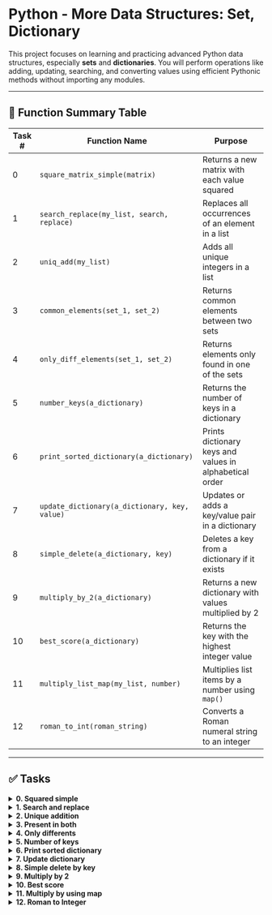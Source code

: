 # Python - More Data Structures: Set, Dictionary

This project focuses on learning and practicing advanced Python data structures, especially **sets** and **dictionaries**. You will perform operations like adding, updating, searching, and converting values using efficient Pythonic methods without importing any modules.

---

## 📄 Function Summary Table

| Task # | Function Name | Purpose |
|--------|-------------------------------|--------------------------------------------------|
| 0      | `square_matrix_simple(matrix)` | Returns a new matrix with each value squared |
| 1      | `search_replace(my_list, search, replace)` | Replaces all occurrences of an element in a list |
| 2      | `uniq_add(my_list)` | Adds all unique integers in a list |
| 3      | `common_elements(set_1, set_2)` | Returns common elements between two sets |
| 4      | `only_diff_elements(set_1, set_2)` | Returns elements only found in one of the sets |
| 5      | `number_keys(a_dictionary)` | Returns the number of keys in a dictionary |
| 6      | `print_sorted_dictionary(a_dictionary)` | Prints dictionary keys and values in alphabetical order |
| 7      | `update_dictionary(a_dictionary, key, value)` | Updates or adds a key/value pair in a dictionary |
| 8      | `simple_delete(a_dictionary, key)` | Deletes a key from a dictionary if it exists |
| 9      | `multiply_by_2(a_dictionary)` | Returns a new dictionary with values multiplied by 2 |
| 10     | `best_score(a_dictionary)` | Returns the key with the highest integer value |
| 11     | `multiply_list_map(my_list, number)` | Multiplies list items by a number using `map()` |
| 12     | `roman_to_int(roman_string)` | Converts a Roman numeral string to an integer |

---

## ✅ Tasks

<details>
<summary><strong>0. Squared simple</strong></summary>

**Function**: `square_matrix_simple(matrix=[])`

**Explanation**:  
Creates a new matrix with each integer squared.

**Example:**
```python
Input: [[1, 2, 3], [4, 5, 6], [7, 8, 9]]
Output: [[1, 4, 9], [16, 25, 36], [49, 64, 81]]
```
</details>

<details>
<summary><strong>1. Search and replace</strong></summary>

**Function**: `search_replace(my_list, search, replace)`

**Explanation**:  
Replaces all instances of `search` with `replace` in a new list.

**Example:**
```python
Input: [1, 2, 3, 4, 5, 4, 2, 1], search: 2, replace: 89
Output: [1, 89, 3, 4, 5, 4, 89, 1]
```
</details>

<details>
<summary><strong>2. Unique addition</strong></summary>

**Function**: `uniq_add(my_list=[])`

**Explanation**:  
Sums only unique integers in the list.

**Example:**
```python
Input: [1, 2, 3, 1, 4, 2, 5]
Output: 15
```
</details>

<details>
<summary><strong>3. Present in both</strong></summary>

**Function**: `common_elements(set_1, set_2)`

**Explanation**:  
Returns elements that exist in both sets.

**Example:**
```python
Input: {"Python", "C", "Javascript"}, {"Bash", "C", "Ruby"}
Output: {"C"}
```
</details>

<details>
<summary><strong>4. Only differents</strong></summary>

**Function**: `only_diff_elements(set_1, set_2)`

**Explanation**:  
Returns elements that are unique to either set.

**Example:**
```python
Input: {"Python", "C"}, {"Bash", "C"}
Output: {"Python", "Bash"}
```
</details>

<details>
<summary><strong>5. Number of keys</strong></summary>

**Function**: `number_keys(a_dictionary)`

**Explanation**:  
Returns the number of keys in a dictionary.

**Example:**
```python
Input: {'language': 'C', 'number': 13, 'track': 'Low level'}
Output: 3
```
</details>

<details>
<summary><strong>6. Print sorted dictionary</strong></summary>

**Function**: `print_sorted_dictionary(a_dictionary)`

**Explanation**:  
Prints dictionary keys and values sorted alphabetically by keys.

**Example Output:**
```text
Number: 89
ids: [1, 2, 3]
language: C
track: Low level
```
</details>

<details>
<summary><strong>7. Update dictionary</strong></summary>

**Function**: `update_dictionary(a_dictionary, key, value)`

**Explanation**:  
Adds or updates a key in the dictionary.

**Example:**
```python
Input: {'language': 'C'}, update: 'language' → 'Python'
Output: {'language': 'Python'}
```
</details>

<details>
<summary><strong>8. Simple delete by key</strong></summary>

**Function**: `simple_delete(a_dictionary, key="")`

**Explanation**:  
Deletes a key from the dictionary if it exists.

**Example:**
```python
Input: {'language': 'C', 'track': 'Low'}, delete: 'track'
Output: {'language': 'C'}
```
</details>

<details>
<summary><strong>9. Multiply by 2</strong></summary>

**Function**: `multiply_by_2(a_dictionary)`

**Explanation**:  
Returns a new dictionary with values multiplied by 2.

**Example:**
```python
Input: {'John': 12, 'Alex': 8}
Output: {'John': 24, 'Alex': 16}
```
</details>

<details>
<summary><strong>10. Best score</strong></summary>

**Function**: `best_score(a_dictionary)`

**Explanation**:  
Returns the key with the highest integer value.

**Example:**
```python
Input: {'John': 12, 'Molly': 16, 'Adam': 10}
Output: 'Molly'
```
</details>

<details>
<summary><strong>11. Multiply by using map</strong></summary>

**Function**: `multiply_list_map(my_list, number)`

**Explanation**:  
Multiplies all values in a list by `number` using `map()`.

**Example:**
```python
Input: [1, 2, 3], number: 4
Output: [4, 8, 12]
```
</details>

<details>
<summary><strong>12. Roman to Integer</strong></summary>

**Function**: `roman_to_int(roman_string)`

**Explanation**:  
Converts a Roman numeral string to an integer.

**Example:**
```python
Input: 'LXXXVII'
Output: 87
```
</details>
